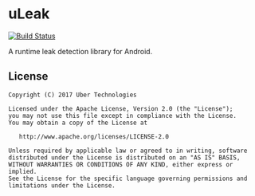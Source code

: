 uLeak
=====
[![Build Status](https://travis-ci.org/behroozkhorashadi/uLeak.svg?branch=master)](https://travis-ci.org/behroozkhorashadi/uLeak)

A runtime leak detection library for Android.

License
-------

    Copyright (C) 2017 Uber Technologies

    Licensed under the Apache License, Version 2.0 (the "License");
    you may not use this file except in compliance with the License.
    You may obtain a copy of the License at

       http://www.apache.org/licenses/LICENSE-2.0

    Unless required by applicable law or agreed to in writing, software
    distributed under the License is distributed on an "AS IS" BASIS,
    WITHOUT WARRANTIES OR CONDITIONS OF ANY KIND, either express or implied.
    See the License for the specific language governing permissions and
    limitations under the License.
